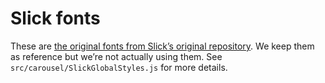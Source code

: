 # Slick fonts

These are [the original fonts from Slick’s original repository](https://github.com/kenwheeler/slick/tree/0f40c9d6a02a5c08b5f4dd80fdada3a854a59bee/slick/fonts). We keep them as reference but we’re not actually using them.
See `src/carousel/SlickGlobalStyles.js` for more details.
